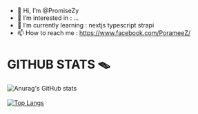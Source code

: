 - 👋 Hi, I’m @PromiseZy
- 👀 I’m interested in : ...
- 🌱 I’m currently learning : nextjs typescript strapi
- 📫 How to reach me : https://www.facebook.com/PorameeZ/

# GITHUB STATS 🪤
![Anurag's GitHub stats](https://github-readme-stats.vercel.app/api?username=promiseZy&show_icons=true&theme=tokyonight)
<br><br>
[![Top Langs](https://github-readme-stats.vercel.app/api/top-langs/?username=promiseZy&layout=compact)](https://github.com/anuraghazra/github-readme-stats)
